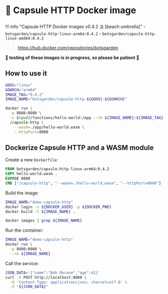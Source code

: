 # 🐳 Capsule HTTP Docker image

!!! info "Capsule HTTP Docker images v0.4.2 ⛱️ [beach umbrella]"
    - `botsgarden/capsule-http-linux-arm64:0.4.2`
    - `botsgarden/capsule-http-linux-amd64:0.4.2`

> https://hub.docker.com/repositories/botsgarden

**👋 testing of these images is in progress, so please be patient 🙏**

## How to use it

```bash
GOOS="linux" 
GOARCH="arm64"
IMAGE_TAG="0.4.2"
IMAGE_NAME="botsgarden/capsule-http-${GOOS}-${GOARCH}"

docker run \
  -p 8080:8080 \
  -v $(pwd)/functions/hello-world:/app --rm ${IMAGE_NAME}:${IMAGE_TAG} \
  /capsule-http \
    --wasm=./app/hello-world.wasm \
    --httpPort=8080
```

## Dockerize Capsule HTTP and a WASM module

Create a new `Dockerfile`:

```dockerfile
FROM botsgarden/capsule-http-linux-arm64:0.4.2
COPY hello-world.wasm .
EXPOSE 8080
CMD ["/capsule-http", "--wasm=./hello-world.wasm", "--httpPort=8080"]
```

Build the image:

```bash
IMAGE_NAME="demo-capsule-http"
docker login -u ${DOCKER_USER} -p ${DOCKER_PWD}
docker build -t ${IMAGE_NAME} . 

docker images | grep ${IMAGE_NAME}
```

Run the container:

```bash
IMAGE_NAME="demo-capsule-http"
docker run \
  -p 8080:8080 \
  --rm ${IMAGE_NAME}
```

Call the service:

```bash
JSON_DATA='{"name":"Bob Morane","age":42}'
curl -X POST http://localhost:8080 \
  -H 'Content-Type: application/json; charset=utf-8' \
  -d "${JSON_DATA}"
```





